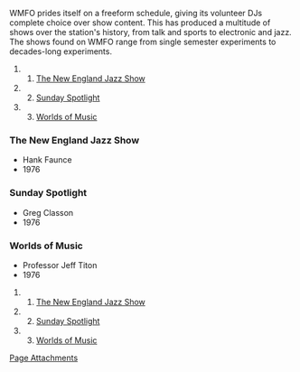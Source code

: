 WMFO prides itself on a freeform schedule, giving its volunteer DJs complete choice over show content. This has produced a multitude of shows over the station's history, from talk and sports to electronic and jazz. The shows found on WMFO range from single semester experiments to decades-long experiments.

1.  1. [The New England Jazz Show](https://wiki.wmfo.org/About_WMFO/Station_History/Former_Shows#The_New_England_Jazz_Show)
2.  2. [Sunday Spotlight](https://wiki.wmfo.org/About_WMFO/Station_History/Former_Shows#Sunday_Spotlight)
3.  3. [Worlds of Music](https://wiki.wmfo.org/About_WMFO/Station_History/Former_Shows#Worlds_of_Music)

### The New England Jazz Show

-   Hank Faunce
-   1976

### Sunday Spotlight

-   Greg Classon
-   1976

### Worlds of Music

-   Professor Jeff Titon
-   1976

1.  1. [The New England Jazz Show](#The_New_England_Jazz_Show)
2.  2. [Sunday Spotlight](#Sunday_Spotlight)
3.  3. [Worlds of Music](#Worlds_of_Music)

[Page Attachments](https://wiki-files.wmfo.org/About_WMFO/Station_History/Former_Shows)
